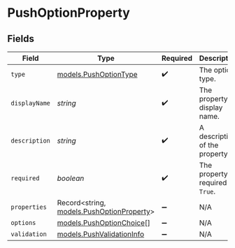 # PushOptionProperty


## Fields

| Field                                                                        | Type                                                                         | Required                                                                     | Description                                                                  |
| ---------------------------------------------------------------------------- | ---------------------------------------------------------------------------- | ---------------------------------------------------------------------------- | ---------------------------------------------------------------------------- |
| `type`                                                                       | [models.PushOptionType](../models/pushoptiontype.md)                         | :heavy_check_mark:                                                           | The option type.                                                             |
| `displayName`                                                                | *string*                                                                     | :heavy_check_mark:                                                           | The property's display name.                                                 |
| `description`                                                                | *string*                                                                     | :heavy_check_mark:                                                           | A description of the property.                                               |
| `required`                                                                   | *boolean*                                                                    | :heavy_check_mark:                                                           | The property is required if `True`.                                          |
| `properties`                                                                 | Record<string, [models.PushOptionProperty](../models/pushoptionproperty.md)> | :heavy_minus_sign:                                                           | N/A                                                                          |
| `options`                                                                    | [models.PushOptionChoice](../models/pushoptionchoice.md)[]                   | :heavy_minus_sign:                                                           | N/A                                                                          |
| `validation`                                                                 | [models.PushValidationInfo](../models/pushvalidationinfo.md)                 | :heavy_minus_sign:                                                           | N/A                                                                          |